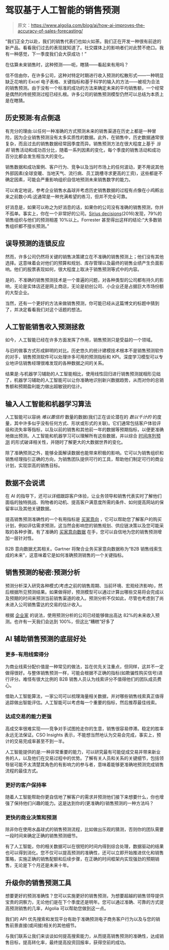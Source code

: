 # 驾驭基于人工智能的销售预测

> 原文：<https://www.algolia.com/blog/ai/how-ai-improves-the-accuracy-of-sales-forecasting/>

“我们正全力以赴，我们的销售代表们也如火如荼。我们正在开发一种很有前途的新产品。看看我们过去的表现就知道了。社交媒体上的影响者们对此赞不绝口。我有一种感觉，下一季度我们会大获成功！”

在估算未来销售时，这种预测——呃，瞎猜——看起来有用吗？

信不信由你，在许多公司，这种对特定时期进行收入预测的松散形式——一种明显缺乏花哨的 Excel 电子表格、关键指标和基于科学的输入的方法——被视为合法的销售预测。由于没有一个标准的成功的方法来确定未来的平均销售额，一个经常是偶然的传统预测过程已经扎根。许多公司的销售预测模型仍然可以总结为本质上是在瞎猜。

## [](#historical-forecasting-a-bit-backwards)历史预测:有点倒退

有充分的理由:以任何一种准确的方式预测未来的销售渠道在历史上都是一种冒险，因为企业销售预测没有太多实质性的数据。此外，在销售中，历史数据通常很复杂，而且过去的销售数据经常因季度而异。销售预测方法在很大程度上基于 *当前* 销售活动和成功百分比，随着一系列因素的变化，每个季度的销售活动和成功百分比都会发生相当大的变化。

销售数据和成功案例、客户行为、竞争以及当时市场上的任何波动，更不用说其他外部因素(全球变暖、当地天气、流行病、员工跳槽寻求更高的工资)，这些都是不确定因素，可能会严重影响组织自信地预测未来销售数字的能力。

可以肯定地说，参考企业销售水晶球并考虑历史销售数据的过程有点像在小鸡孵出来之前数小鸡:这通常是一种充满希望的练习，但并不完全可靠。

好消息是，如果可以称之为好消息的话，如果你的公司没有准确的销售预测，你并不孤单。事实上，你在一个非常好的公司。[Sirius decisions](https://www.forrester.com/blogs/thedefinitivewaytomeasureandgradesalesforecastaccuracy/)(2016)发现，79%的销售组织与他们的预测相差 10%以上。Forrester 甚至得出这样的结论:“大多数销售组织都不擅长预测。”

## [](#the-ripple-effects-of-misguided-forecasting%c2%a0)误导预测的连锁反应

然而，许多公司仍然将关键的销售决策建立在不准确的销售预测上；他们没有其他选择。这意味着会对他们的预算和规划、库存管理以及最终的销售业绩产生负面影响。他们的股票表现如何，很大程度上取决于销售预测等式中的内容。

是的，不准确的销售预测技术是一个普遍的问题，对各种类型的公司都有持久的影响，无论是实体店还是网上商店，无论是初创公司、小企业还是占据巨大市场份额的大型企业。

当然，还有一个更好的方法来做销售预测，你可能已经从这篇博文的标题中猜到了，并决定看看我们对这个话题的想法。

## [](#ai-sales-revenue-forecasting-to-the-rescue)人工智能销售收入预测拯救

如今，人工智能已经在许多方面发挥了作用，销售预测只是受益的一个领域。

与旧的做事方式形成鲜明的对比。历史悠久的统计建模技术根本不是销售预测软件的对手，销售预测软件可以处理许多可用的预测指标和 KPI。深度学习模型可以专业地评估销售经理很难发现的各种数据之间的关系。

结果是:与机器学习辅助的人工智能相比，使用线性回归进行销售预测就相形见绌了，机器学习辅助的人工智能可以让你准确地识别新兴数据趋势，从而对你的总销售额和预期盈利能力做出超敏锐的估计。

## [](#enter-ai-and-machine-learning-algorithms)输入人工智能和机器学习算法

人工智能可以容纳 *难以置信的* 数量的数据(我们正在谈论潜在的 *数以千计的* 的度量，其中许多似乎没有任何方式、形状或形式的关联)。它们通常包括客户体验评级和流失率等指标，以及以前的销售和其他前一年的数据等预期指标，以便更准确地做出预测。人工智能和机器学习可以理解所有这些数据，并以综合 [时间序列预测](https://www.infoworld.com/article/3622246/an-introduction-to-time-series-forecasting.html) 的形式破译相关性，并随时了解更大的大数据世界的变化。

除了准确预测之外，能够全面解读数据也能带来积极的影响。它可以为销售组织和销售经理指引正确的方向，为销售团队提供可行的工具，帮助他们制定可行的商业计划，实现崇高的销售目标。

## [](#the-data-doesn%e2%80%99t-lie)数据不会说谎

在 AI 的指导下，还可以详细跟踪客户体验，让业务领导和销售代表实时了解他们面临的独特挑战、购物者的动机、提高客户满意度所需的条件、如何提高网站的保留率以及其他关键数据。

提高销售预测准确性的一个有用指标是 [买家意向](https://www.algolia.com/blog/ux/what-is-buyer-intent-and-why-is-analyzing-it-key-for-your-bottom-line/) ，它可以帮助您了解客户的购买计划，例如评估需求预测，这当然会影响您的销售规划、供应链决策以及您可能采取的各种步骤。有了准确的 [买家意向数据](https://www.algolia.com/blog/ux/what-is-intent-data-and-how-can-you-use-it-to-predict-user-intent-and-increase-roi/) 在手，您可以自信地为您的销售预测增加一层针对性。

B2B 意向数据尤其相关。Gartner 将聚合业务买家意向数据称为“B2B 销售线索生成的未来”，这意味着它是如何准确预测销售的一个关键指标。

## [](#the-secret-of-sales-forecasts-predictive-analytics)销售预测的秘密:预测分析

预测分析深入研究各种模式(考虑之前的销售周期、当前环境、宏观经济影响)，然后根据所见预测结果。如果做得好，预测模型可以通过计算出哪些交易将会完成以及预期的时间来预测当前销售渠道的收入。预测分析不仅如此，尽管也考虑到了尚未进入公司销售雷达的交易的估计收入。

根据 [企业家](https://www.entrepreneur.com/growing-a-business/sales-forecasting-by-reps-at-least-is-dead/245216) 的说法，使用预测分析的公司已经能够做出高达 82%的未来收入预测。也许有一天我们会达到 100%，但这比“糟糕”好多了

## [](#the-underlying-benefits-of-ai-assisted-sales-forecasting)AI 辅助销售预测的底层好处

### [](#more-useful-lead-scoring)更多-有用线索得分

为商业线索分配价值是一种常见的做法，旨在优先关注重点，但同样，这并不一定做得很好。与整体销售预测一样，可能会根据不正确的指标(如欺骗性购买信号)进行评分。难怪有很大比例的 B2B 销售人员认为线索评分不值得他们的团队成员费心。

借助人工智能算法，一家公司可以梳理海量相关数据，并对哪些销售线索真正值得追踪做出智能评估。人工智能可以考虑每一个重要的指标，然后推荐最佳线索。

### [](#better-ability-to-close-deals)达成交易的能力更强

高成交率很难实现——竞争对手试图抢走你的生意，销售很容易停滞。稳定的胜率永远无法保证。CSO Insights 表示，不能想当然地认为交易会完成，事实上，预计的交易完成率甚至不到一半。

人工智能提供的是:一种非常重要的能力，可以研究最有可能促成交易并带来新业务的人，以及他们在交易过程中的优势。了解有关人员和关系的关键细节，包括领导层可能不太清楚其角色的有影响力的参与者，意味着能够更准确地预测完成销售流程的最佳方式。

### [](#better-customer-retention-rates)更好的客户保持率

随着人工智能帮助你更自信地了解客户的需求并预测他们接下来想要什么，你也增强了保持他们兴趣的能力。这是达到你的(更准确的)销售预测的一种方法吗？

### [](#quicker-business-decision-making-and-forecasting%c2%a0)更快的商业决策和预测

除非你在使用水晶球式的销售预测流程，比如做出乐观的猜测，否则你的团队需要一段时间来确定正确的销售预测细节。

有了人工智能，你的相关数据可以在很短的时间内得到综合处理，数据驱动的结果也可以得到消化。您不仅可以提高预测的准确性，还可以立即开始推进优化和销售策略，实施正确的销售配额和后续步骤，在正确的时间框架内实现强劲的预期销售，无论是下个月还是未来十年。

## [](#upgrade-your-sales-forecasting-tools)升级你的销售预测工具

想要更好的预测准确性？您可以实施更好的销售预测，为想要超越的销售领导提供宝贵的洞察力，无论他们是在下个季度还是明年。您可以通过准确、可靠的方式提高预测销售的几率，Algolia 可以帮助您做到这一点。

我们的 API 优先搜索和发现平台有助于准确预测电子商务客户行为以及与您的销售前景直接(或间接)相关的其他细节。

与我们联系[](https://www.algolia.com/contactus/)让我们来谈谈如何提高搜索能力，从而提高销售预测的准确性，达成销售目标，提高转化率，最终提高投资回报率，获得空前的成功。